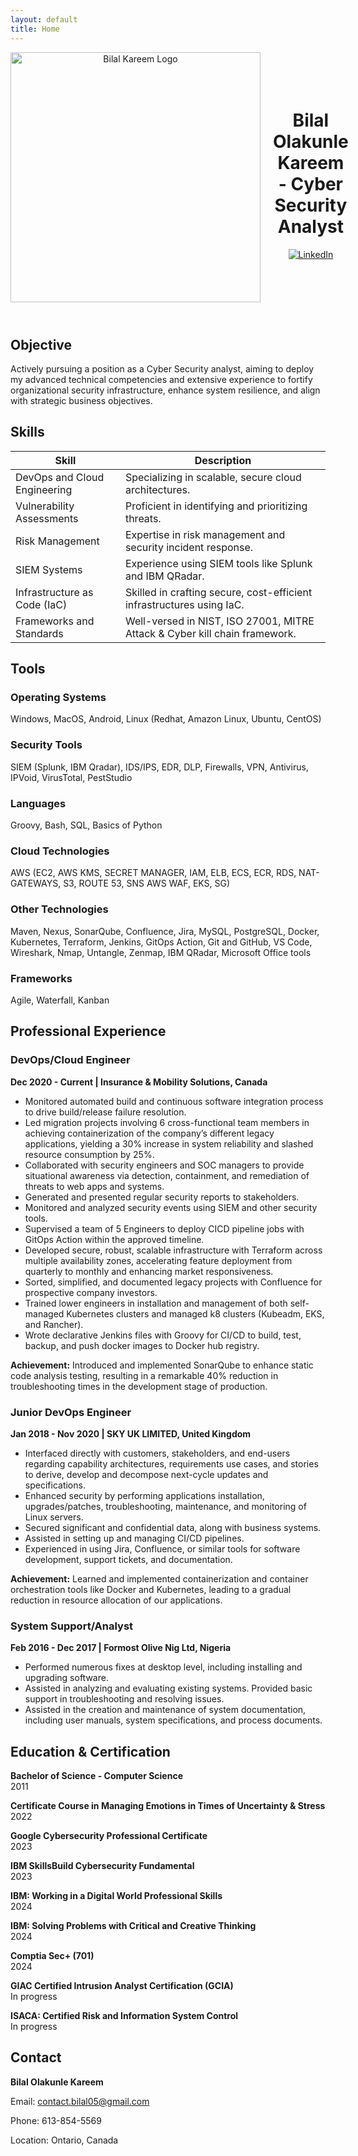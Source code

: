 ```yaml
---
layout: default
title: Home
---
```


<header style="display: flex; align-items: center; justify-content: space-between;">
  <img src="logo.png" alt="Bilal Kareem Logo" style="width: 400px; height: auto; margin-right: 20px;">
  <div style="flex-grow: 1;">
    <h1>Bilal Olakunle Kareem - Cyber Security Analyst</h1>
    <p>
      <a href="https://www.linkedin.com/in/bilaldevsec" target="_blank">
        <img src="https://img.shields.io/badge/-LinkedIn-0072b1?&style=for-the-badge&logo=linkedin&logoColor=white" alt="LinkedIn">
      </a>
    </p>
  </div>
</header>

<section id="objective" class="home-section">
  <h2>Objective</h2>
  <p>Actively pursuing a position as a Cyber Security analyst, aiming to deploy my advanced technical competencies and extensive experience to fortify organizational security infrastructure, enhance system resilience, and align with strategic business objectives.</p>
</section>

<section id="skills" class="home-section">
  <h2>Skills</h2>
  <table>
    <thead>
      <tr>
        <th>Skill</th>
        <th>Description</th>
      </tr>
    </thead>
    <tbody>
      <tr>
        <td>DevOps and Cloud Engineering</td>
        <td>Specializing in scalable, secure cloud architectures.</td>
      </tr>
      <tr>
        <td>Vulnerability Assessments</td>
        <td>Proficient in identifying and prioritizing threats.</td>
      </tr>
      <tr>
        <td>Risk Management</td>
        <td>Expertise in risk management and security incident response.</td>
      </tr>
      <tr>
        <td>SIEM Systems</td>
        <td>Experience using SIEM tools like Splunk and IBM QRadar.</td>
      </tr>
      <tr>
        <td>Infrastructure as Code (IaC)</td>
        <td>Skilled in crafting secure, cost-efficient infrastructures using IaC.</td>
      </tr>
      <tr>
        <td>Frameworks and Standards</td>
        <td>Well-versed in NIST, ISO 27001, MITRE Attack & Cyber kill chain framework.</td>
      </tr>
    </tbody>
  </table>
</section>

<section id="tools" class="home-section">
  <h2>Tools</h2>
  <h3>Operating Systems</h3>
  <p>
    Windows, MacOS, Android, Linux (Redhat, Amazon Linux, Ubuntu, CentOS)
  </p>

  <h3>Security Tools</h3>
  <p>
    SIEM (Splunk, IBM Qradar), IDS/IPS, EDR, DLP, Firewalls, VPN, Antivirus, IPVoid, VirusTotal, PestStudio
  </p>

  <h3>Languages</h3>
  <p>
    Groovy, Bash, SQL, Basics of Python
  </p>

  <h3>Cloud Technologies</h3>
  <p>
    AWS (EC2, AWS KMS, SECRET MANAGER, IAM, ELB, ECS, ECR, RDS, NAT-GATEWAYS, S3, ROUTE 53, SNS AWS WAF, EKS, SG)
  </p>

  <h3>Other Technologies</h3>
  <p>
    Maven, Nexus, SonarQube, Confluence, Jira, MySQL, PostgreSQL, Docker, Kubernetes, Terraform, Jenkins, GitOps Action, Git and GitHub, VS Code, Wireshark, Nmap, Untangle, Zenmap, IBM QRadar, Microsoft Office tools
  </p>

  <h3>Frameworks</h3>
  <p>
    Agile, Waterfall, Kanban
  </p>
</section>

<section id="experience" class="home-section">
  <h2>Professional Experience</h2>

  <h3>DevOps/Cloud Engineer</h3>
  <p><strong>Dec 2020 - Current | Insurance & Mobility Solutions, Canada</strong></p>
  <ul>
    <li>Monitored automated build and continuous software integration process to drive build/release failure resolution.</li>
    <li>Led migration projects involving 6 cross-functional team members in achieving containerization of the company’s different legacy applications, yielding a 30% increase in system reliability and slashed resource consumption by 25%.</li>
    <li>Collaborated with security engineers and SOC managers to provide situational awareness via detection, containment, and remediation of threats to web apps and systems.</li>
    <li>Generated and presented regular security reports to stakeholders.</li>
    <li>Monitored and analyzed security events using SIEM and other security tools.</li>
    <li>Supervised a team of 5 Engineers to deploy CICD pipeline jobs with GitOps Action within the approved timeline.</li>
    <li>Developed secure, robust, scalable infrastructure with Terraform across multiple availability zones, accelerating feature deployment from quarterly to monthly and enhancing market responsiveness.</li>
    <li>Sorted, simplified, and documented legacy projects with Confluence for prospective company investors.</li>
    <li>Trained lower engineers in installation and management of both self-managed Kubernetes clusters and managed k8 clusters (Kubeadm, EKS, and Rancher).</li>
    <li>Wrote declarative Jenkins files with Groovy for CI/CD to build, test, backup, and push docker images to Docker hub registry.</li>
  </ul>
  <p><strong>Achievement:</strong> Introduced and implemented SonarQube to enhance static code analysis testing, resulting in a remarkable 40% reduction in troubleshooting times in the development stage of production.</p>

  <h3>Junior DevOps Engineer</h3>
  <p><strong>Jan 2018 - Nov 2020 | SKY UK LIMITED, United Kingdom</strong></p>
  <ul>
    <li>Interfaced directly with customers, stakeholders, and end-users regarding capability architectures, requirements use cases, and stories to derive, develop and decompose next-cycle updates and specifications.</li>
    <li>Enhanced security by performing applications installation, upgrades/patches, troubleshooting, maintenance, and monitoring of Linux servers.</li>
    <li>Secured significant and confidential data, along with business systems.</li>
    <li>Assisted in setting up and managing CI/CD pipelines.</li>
    <li>Experienced in using Jira, Confluence, or similar tools for software development, support tickets, and documentation.</li>
  </ul>
  <p><strong>Achievement:</strong> Learned and implemented containerization and container orchestration tools like Docker and Kubernetes, leading to a gradual reduction in resource allocation of our applications.</p>

  <h3>System Support/Analyst</h3>
  <p><strong>Feb 2016 - Dec 2017 | Formost Olive Nig Ltd, Nigeria</strong></p>
  <ul>
    <li>Performed numerous fixes at desktop level, including installing and upgrading software.</li>
    <li>Assisted in analyzing and evaluating existing systems. Provided basic support in troubleshooting and resolving issues.</li>
    <li>Assisted in the creation and maintenance of system documentation, including user manuals, system specifications, and process documents.</li>
  </ul>
</section>

<section id="education" class="home-section">
  <h2>Education & Certification</h2>
  <p><strong>Bachelor of Science - Computer Science</strong><br>2011</p>
  <p><strong>Certificate Course in Managing Emotions in Times of Uncertainty & Stress</strong><br>2022</p>
  <p><strong>Google Cybersecurity Professional Certificate</strong><br>2023</p>
  <p><strong>IBM SkillsBuild Cybersecurity Fundamental</strong><br>2023</p>
  <p><strong>IBM: Working in a Digital World Professional Skills</strong><br>2024</p>
  <p><strong>IBM: Solving Problems with Critical and Creative Thinking</strong><br>2024</p>
  <p><strong>Comptia Sec+ (701)</strong><br>2024</p>
  <p><strong>GIAC Certified Intrusion Analyst Certification (GCIA)</strong><br>In progress</p>
  <p><strong>ISACA: Certified Risk and Information System Control</strong><br>In progress</p>
</section>

<section id="contact" class="home-section">
  <h2>Contact</h2>
  <p><strong>Bilal Olakunle Kareem</strong></p>
  <p>Email: <a href="mailto:contact.bilal05@gmail.com">contact.bilal05@gmail.com</a></p>
  <p>Phone: 613-854-5569</p>
  <p>Location: Ontario, Canada</p>
</section>
